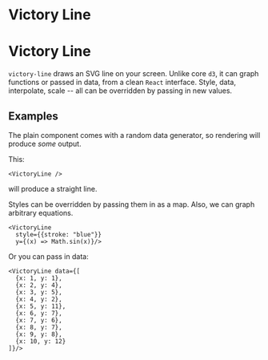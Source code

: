 Victory Line
=============
Victory Line
============

`victory-line` draws an SVG line on your screen. Unlike core `d3`, it can graph
functions or passed in data, from a clean `React` interface. Style, data,
interpolate, scale -- all can be overridden by passing in new values.

## Examples

The plain component comes with a random data generator, so rendering will
produce *some* output.

This:

```playground
<VictoryLine />
```

will produce a straight line.

Styles can be overridden by passing them in as a map. Also, we can graph
arbitrary equations.

```playground
<VictoryLine 
  style={{stroke: "blue"}}
  y={(x) => Math.sin(x)}/>
```

Or you can pass in data:

```playground
<VictoryLine data={[
  {x: 1, y: 1},
  {x: 2, y: 4},
  {x: 3, y: 5},
  {x: 4, y: 2},
  {x: 5, y: 11},
  {x: 6, y: 7},
  {x: 7, y: 6},
  {x: 8, y: 7},
  {x: 9, y: 8},
  {x: 10, y: 12}
]}/>
```

